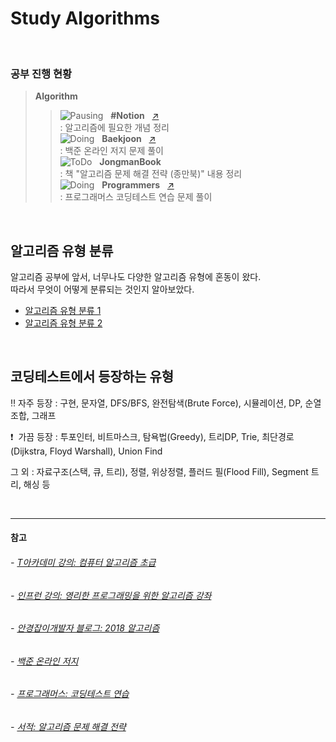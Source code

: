 Study Algorithms
==============================
<br>

### 공부 진행 현황

> **Algorithm**  
>> ![Pausing] &nbsp; **#Notion** &nbsp; [↗][개념정리]  
>>   : 알고리즘에 필요한 개념 정리  
>> ![Doing] &nbsp; **Baekjoon** &nbsp; [↗][백준]  
>>   : 백준 온라인 저지 문제 풀이  
>> ![ToDo] &nbsp; **JongmanBook**  
>>   : 책 "알고리즘 문제 해결 전략 (종만북)" 내용 정리  
>> ![Doing] &nbsp; **Programmers** &nbsp; [↗][프로그래머스]  
>>   : 프로그래머스 코딩테스트 연습 문제 풀이  

<br>

## 알고리즘 유형 분류

알고리즘 공부에 앞서, 너무나도 다양한 알고리즘 유형에 혼동이 왔다.  
따라서 무엇이 어떻게 분류되는 것인지 알아보았다.
- [알고리즘 유형 분류 1](https://github.com/YJeongKim/Algorithm/blob/master/TypeClassification1.md)
- [알고리즘 유형 분류 2](https://github.com/YJeongKim/Algorithm/blob/master/TypeClassification2.md)

<br>

## 코딩테스트에서 등장하는 유형

‼ 자주 등장 : 구현, 문자열, DFS/BFS, 완전탐색(Brute Force), 시뮬레이션, DP, 순열조합, 그래프

❗ &nbsp;가끔 등장 : 투포인터, 비트마스크, 탐욕법(Greedy), 트리DP, Trie, 최단경로(Dijkstra, Floyd Warshall), Union Find

그 외 : 자료구조(스택, 큐, 트리), 정렬, 위상정렬, 플러드 필(Flood Fill), Segment 트리, 해싱 등

<br>

-----

#### 참고

###### - [T아카데미 강의: 컴퓨터 알고리즘 초급](https://tacademy.skplanet.com/live/player/onlineLectureDetail.action?seq=83)

###### - [인프런 강의: 영리한 프로그래밍을 위한 알고리즘 강좌](https://www.inflearn.com/course/알고리즘-강좌#) 

###### - [안경잡이개발자 블로그: 2018 알고리즘](https://blog.naver.com/PostList.nhn?blogId=ndb796&from=postList&categoryNo=128)

###### - [백준 온라인 저지](https://www.acmicpc.net)

###### - [프로그래머스: 코딩테스트 연습](https://programmers.co.kr/learn/challenges)

###### - [서적: 알고리즘 문제 해결 전략](https://www.aladin.co.kr/shop/wproduct.aspx?ItemId=21089176)

[개념정리]: ./%23Notion
[백준]: ./Baekjoon
[프로그래머스]: ./Programmers

[Pausing]: https://img.shields.io/badge/-Pausing-red
[ToDo]: https://img.shields.io/badge/-ToDo-yellow
[Doing]: https://img.shields.io/badge/-Doing-green
[Done]: https://img.shields.io/badge/-Done-blue